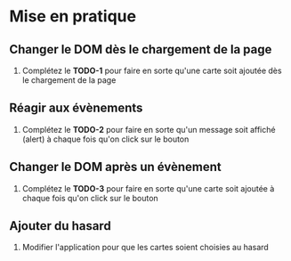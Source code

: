 # Mise en pratique

## Changer le DOM dès le chargement de la page

1. Complétez le **TODO-1** pour faire en sorte qu'une carte soit ajoutée dès le chargement de la page


## Réagir aux évènements

1. Complétez le **TODO-2** pour faire en sorte qu'un message soit affiché (alert) à chaque fois qu'on click sur le bouton


## Changer le DOM après un évènement

1. Complétez le **TODO-3** pour faire en sorte qu'une carte soit ajoutée à chaque fois qu'on click sur le bouton


## Ajouter du hasard

1. Modifier l'application pour que les cartes soient choisies au hasard
